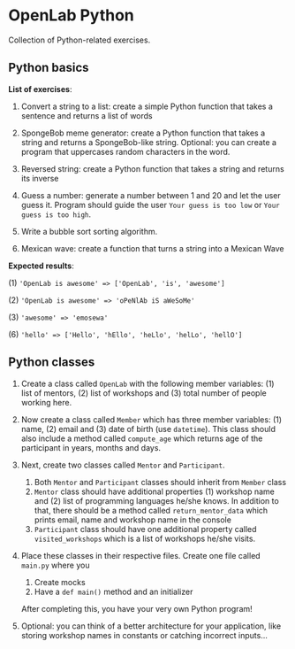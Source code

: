 # OpenLab Python

Collection of Python-related exercises.

## Python basics

**List of exercises**:

1. Convert a string to a list: create a simple Python function that takes a sentence and returns a list of words

2. SpongeBob meme generator: create a Python function that takes a string and returns a SpongeBob-like string. Optional:
you can create a program that uppercases random characters in the word.

3. Reversed string: create a Python function that takes a string and returns its inverse

4. Guess a number: generate a number between 1 and 20 and let the user guess it. Program should guide the user
`Your guess is too low` or `Your guess is too high`.

5. Write a bubble sort sorting algorithm.

6. Mexican wave: create a function that turns a string into a Mexican Wave

**Expected results**:

(1) `'OpenLab is awesome' => ['OpenLab', 'is', 'awesome']`

(2) `'OpenLab is awesome' => 'oPeNlAb iS aWeSoMe'`

(3) `'awesome' => 'emosewa'`

(6) `'hello' => ['Hello', 'hEllo', 'heLlo', 'helLo', 'hellO']`

## Python classes

1. Create a class called `OpenLab` with the following member variables: (1) list of mentors, (2) list of workshops and
(3) total number of people working here.

2. Now create a class called `Member` which has three member variables: (1) name, (2) email and (3) date of birth (use
`datetime`). This class should also include a method called `compute_age` which returns age of the participant in years,
months and days.

3. Next, create two classes called `Mentor` and `Participant`.
    
    1. Both `Mentor` and `Participant` classes should inherit from `Member` class
    2. `Mentor` class should have additional properties (1) workshop name and (2) list of programming languages he/she
    knows. In addition to that, there should be a method called `return_mentor_data` which prints email, name and workshop
    name in the console
    3. `Participant` class should have one additional property called `visited_workshops` which is a list of workshops he/she
    visits.
    
4. Place these classes in their respective files. Create one file called `main.py` where you

    1. Create mocks
    2. Have a `def main()` method and an initializer
    
    After completing this, you have your very own Python program!
    
5. Optional: you can think of a better architecture for your application, like storing workshop names in constants or
catching incorrect inputs...
 